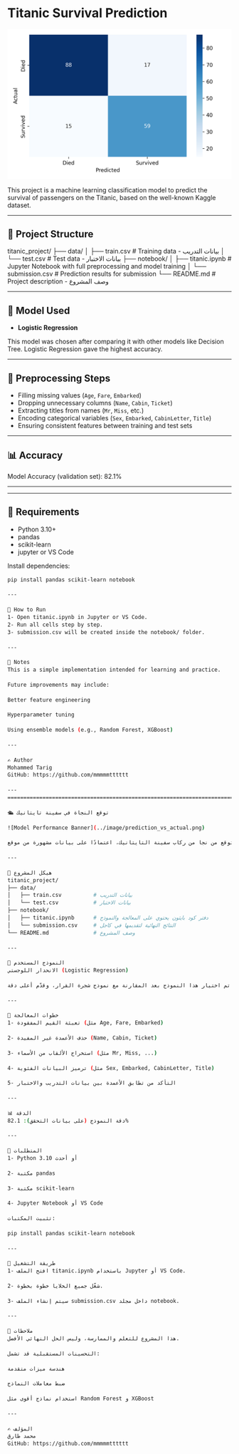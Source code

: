 # Titanic Survival Prediction

![Model Performance Banner](confusion_matrix.png)

This project is a machine learning classification model to predict the survival of passengers on the Titanic, based on the well-known Kaggle dataset.

---

## 📁 Project Structure
titanic_project/
├── data/
│ ├── train.csv # Training data - بيانات التدريب
│ └── test.csv # Test data - بيانات الاختبار
├── notebook/
│ ├── titanic.ipynb # Jupyter Notebook with full preprocessing and model training
│ └── submission.csv # Prediction results for submission
└── README.md # Project description - وصف المشروع

---

## 🧠 Model Used

- **Logistic Regression**

This model was chosen after comparing it with other models like Decision Tree. Logistic Regression gave the highest accuracy.

---

## 🔧 Preprocessing Steps

- Filling missing values (`Age`, `Fare`, `Embarked`)
- Dropping unnecessary columns (`Name`, `Cabin`, `Ticket`)
- Extracting titles from names (`Mr`, `Miss`, etc.)
- Encoding categorical variables (`Sex`, `Embarked`, `CabinLetter`, `Title`)
- Ensuring consistent features between training and test sets

---

## 📊 Accuracy

Model Accuracy (validation set): 82.1%

---


---

## 📝 Requirements

- Python 3.10+
- pandas
- scikit-learn
- jupyter or VS Code

Install dependencies:

```bash
pip install pandas scikit-learn notebook

---

🚀 How to Run
1- Open titanic.ipynb in Jupyter or VS Code.
2- Run all cells step by step.
3- submission.csv will be created inside the notebook/ folder.

---

📌 Notes
This is a simple implementation intended for learning and practice.

Future improvements may include:

Better feature engineering

Hyperparameter tuning

Using ensemble models (e.g., Random Forest, XGBoost)

---

✍️ Author
Mohammed Tarig
GitHub: https://github.com/mmmmmtttttt

---
=============================================================================================

🛳️ توقع النجاة في سفينة تايتانيك

![Model Performance Banner](../image/prediction_vs_actual.png)

هذا المشروع عبارة عن نموذج تصنيف باستخدام تعلم الآلة لتوقع من نجا من ركاب سفينة التايتانيك، اعتمادًا على بيانات مشهورة من موقع Kaggle.

---

📁 هيكل المشروع
titanic_project/
├── data/
│   ├── train.csv          # بيانات التدريب
│   └── test.csv           # بيانات الاختبار
├── notebook/
│   ├── titanic.ipynb      # دفتر كود بايثون يحتوي على المعالجة والنموذج
│   └── submission.csv     # النتائج النهائية لتقديمها في كاجل
└── README.md              # وصف المشروع

---

🧠 النموذج المستخدم
الانحدار اللوجستي (Logistic Regression)

تم اختيار هذا النموذج بعد المقارنة مع نموذج شجرة القرار، وقدّم أعلى دقة.

---

🔧 خطوات المعالجة
1- تعبئة القيم المفقودة (مثل Age, Fare, Embarked)

2- حذف الأعمدة غير المفيدة (Name, Cabin, Ticket)

3- استخراج الألقاب من الأسماء (مثل Mr, Miss, ...)

4- ترميز البيانات الفئوية (مثل Sex, Embarked, CabinLetter, Title)

5- التأكد من تطابق الأعمدة بين بيانات التدريب والاختبار

---

📊 الدقة
دقة النموذج (على بيانات التحقق): 82.1%

---

📝 المتطلبات
1- Python 3.10 أو أحدث

2- مكتبة pandas

3- مكتبة scikit-learn

4- Jupyter Notebook أو VS Code

تثبيت المكتبات:

pip install pandas scikit-learn notebook

---

🚀 طريقة التشغيل
1- افتح الملف titanic.ipynb باستخدام Jupyter أو VS Code.

2- شغّل جميع الخلايا خطوة بخطوة.

3- سيتم إنشاء الملف submission.csv داخل مجلد notebook.

---

📌 ملاحظات
هذا المشروع للتعلم والممارسة، وليس الحل النهائي الأفضل.

التحسينات المستقبلية قد تشمل:

هندسة ميزات متقدمة

ضبط معاملات النماذج

استخدام نماذج أقوى مثل Random Forest و XGBoost

---

✍️ المؤلف
محمد طارق
GitHub: https://github.com/mmmmmtttttt

